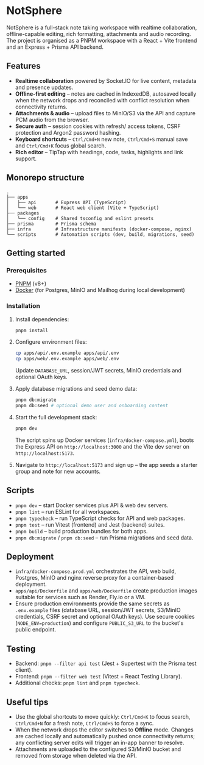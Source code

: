 # NotSphere

NotSphere is a full-stack note taking workspace with realtime collaboration, offline-capable editing, rich formatting, attachments and audio recording. The project is organised as a PNPM workspace with a React + Vite frontend and an Express + Prisma API backend.

## Features

- **Realtime collaboration** powered by Socket.IO for live content, metadata and presence updates.
- **Offline-first editing** – notes are cached in IndexedDB, autosaved locally when the network drops and reconciled with conflict resolution when connectivity returns.
- **Attachments & audio** – upload files to MinIO/S3 via the API and capture PCM audio from the browser.
- **Secure auth** – session cookies with refresh/ access tokens, CSRF protection and Argon2 password hashing.
- **Keyboard shortcuts** – `Ctrl/Cmd+N` new note, `Ctrl/Cmd+S` manual save and `Ctrl/Cmd+K` focus global search.
- **Rich editor** – TipTap with headings, code, tasks, highlights and link support.

## Monorepo structure

```
.
├── apps
│   ├── api       # Express API (TypeScript)
│   └── web       # React web client (Vite + TypeScript)
├── packages
│   └── config    # Shared tsconfig and eslint presets
├── prisma        # Prisma schema
├── infra         # Infrastructure manifests (docker-compose, nginx)
└── scripts       # Automation scripts (dev, build, migrations, seed)
```

## Getting started

### Prerequisites

- [PNPM](https://pnpm.io/) (v8+)
- [Docker](https://www.docker.com/) (for Postgres, MinIO and Mailhog during local development)

### Installation

1. Install dependencies:

   ```bash
   pnpm install
   ```

2. Configure environment files:

   ```bash
   cp apps/api/.env.example apps/api/.env
   cp apps/web/.env.example apps/web/.env
   ```

   Update `DATABASE_URL`, session/JWT secrets, MinIO credentials and optional OAuth keys.

3. Apply database migrations and seed demo data:

   ```bash
   pnpm db:migrate
   pnpm db:seed # optional demo user and onboarding content
   ```

4. Start the full development stack:

   ```bash
   pnpm dev
   ```

   The script spins up Docker services (`infra/docker-compose.yml`), boots the Express API on `http://localhost:3000` and the Vite dev server on `http://localhost:5173`.

5. Navigate to `http://localhost:5173` and sign up – the app seeds a starter group and note for new accounts.

## Scripts

- `pnpm dev` – start Docker services plus API & web dev servers.
- `pnpm lint` – run ESLint for all workspaces.
- `pnpm typecheck` – run TypeScript checks for API and web packages.
- `pnpm test` – run Vitest (frontend) and Jest (backend) suites.
- `pnpm build` – build production bundles for both apps.
- `pnpm db:migrate` / `pnpm db:seed` – run Prisma migrations and seed data.

## Deployment

- `infra/docker-compose.prod.yml` orchestrates the API, web build, Postgres, MinIO and nginx reverse proxy for a container-based deployment.
- `apps/api/Dockerfile` and `apps/web/Dockerfile` create production images suitable for services such as Render, Fly.io or a VM.
- Ensure production environments provide the same secrets as `.env.example` files (database URL, session/JWT secrets, S3/MinIO credentials, CSRF secret and optional OAuth keys). Use secure cookies (`NODE_ENV=production`) and configure `PUBLIC_S3_URL` to the bucket's public endpoint.

## Testing

- Backend: `pnpm --filter api test` (Jest + Supertest with the Prisma test client).
- Frontend: `pnpm --filter web test` (Vitest + React Testing Library).
- Additional checks: `pnpm lint` and `pnpm typecheck`.

## Useful tips

- Use the global shortcuts to move quickly: `Ctrl/Cmd+K` to focus search, `Ctrl/Cmd+N` for a fresh note, `Ctrl/Cmd+S` to force a sync.
- When the network drops the editor switches to **Offline** mode. Changes are cached locally and automatically pushed once connectivity returns; any conflicting server edits will trigger an in-app banner to resolve.
- Attachments are uploaded to the configured S3/MinIO bucket and removed from storage when deleted via the API.
